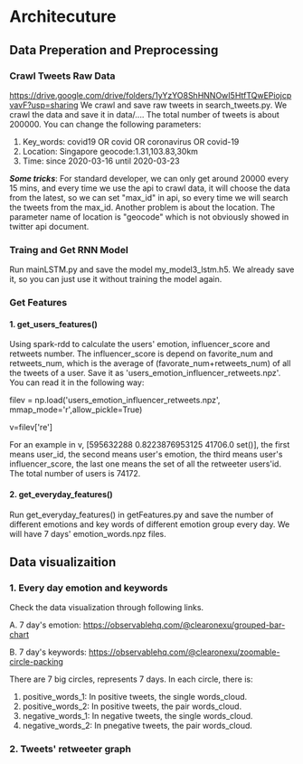 # Architecuture

## Data Preperation and Preprocessing

### Crawl Tweets Raw Data
https://drive.google.com/drive/folders/1yYzYO8ShHNNOwI5HtfTQwEPiojcpvavF?usp=sharing
We crawl and save raw tweets in search_tweets.py. We crawl the data and save it in data/.... The total number of tweets is about 200000. You can change the following parameters:
1. Key_words: covid19 OR covid OR coronavirus OR covid-19
2. Location: Singapore geocode:1.31,103.83,30km
3. Time: since 2020-03-16 until 2020-03-23

***Some tricks***: For standard developer, we can only get around 20000 every 15 mins, and every time we use the api to crawl data, it will choose the data from the latest, so we can set "max_id" in api, so every time we will search the tweets from the max_id. Another problem is about the location. The parameter name of location is "geocode" which is not obviously showed in twitter api document.

### Traing and Get RNN Model 
Run mainLSTM.py and save the model my_model3_lstm.h5. We already save it, so you can just use it without training the model again.

### Get Features 

#### 1. get_users_features()
Using spark-rdd to calculate the users' emotion, influencer_score and retweets number. The influencer_score is depend on favorite_num and retweets_num, which is the average of (favorate_num+retweets_num) of all the tweets of a user. Save it as 'users_emotion_influencer_retweets.npz'. You can read it in the following way: 

filev = np.load('users_emotion_influencer_retweets.npz', mmap_mode='r',allow_pickle=True)

v=filev['re']

For an example in v, [595632288 0.8223876953125 41706.0 set()], the first means user_id, the second means user's emotion, the third means user's influencer_score, the last one means the set of all the retweeter users'id.
The total number of users is 74172.

#### 2. get_everyday_features()
Run get_everyday_features() in getFeatures.py and save the number of different emotions and key words of different emotion group every day. We will have 7 days' emotion_words.npz files.

## Data visualizaition

### 1. Every day emotion and keywords
Check the data visualization through following links.

A. 7 day's emotion:
https://observablehq.com/@clearonexu/grouped-bar-chart

B. 7 day's keywords:
https://observablehq.com/@clearonexu/zoomable-circle-packing

There are 7 big circles, represents 7 days. In each circle, there is:

1. positive_words_1: In positive tweets, the single words_cloud.
2. positive_words_2: In positive tweets, the pair words_cloud.
3. negative_words_1: In negative tweets, the single words_cloud.
4. negative_words_2: In pnegative tweets, the pair words_cloud.

### 2. Tweets' retweeter graph 
